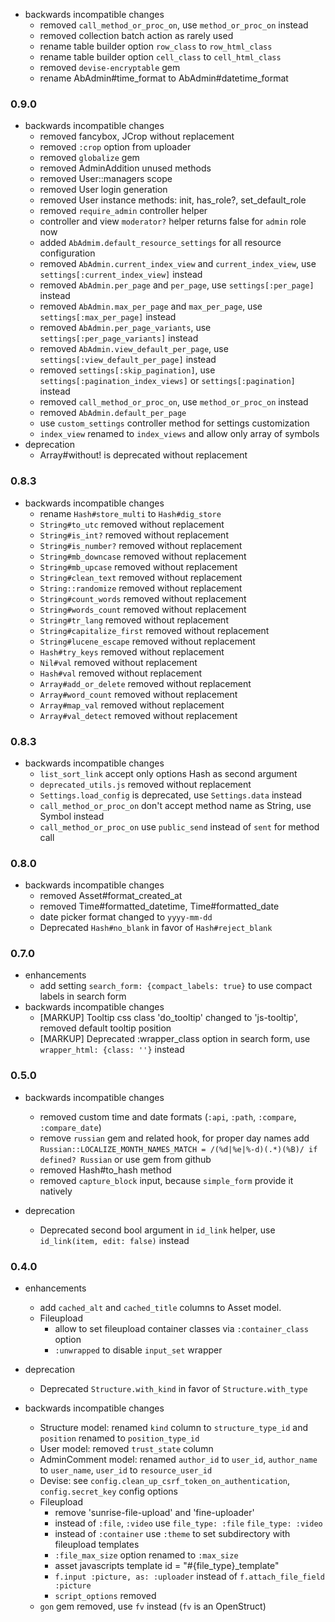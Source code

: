 * backwards incompatible changes
  * removed `call_method_or_proc_on`, use `method_or_proc_on` instead
  * removed collection batch action as rarely used
  * rename table builder option `row_class` to `row_html_class`
  * rename table builder option `cell_class` to `cell_html_class`
  * removed `devise-encryptable` gem
  * rename AbAdmin#time_format to AbAdmin#datetime_format

### 0.9.0
* backwards incompatible changes
  * removed fancybox, JCrop without replacement
  * removed `:crop` option from uploader
  * removed `globalize` gem
  * removed AdminAddition unused methods
  * removed User::managers scope 
  * removed User login generation
  * removed User instance methods: init,  has_role?, set_default_role
  * removed `require_admin` controller helper
  * controller and view `moderator?` helper returns false for `admin` role now
  * added `AbAdmim.default_resource_settings` for all resource configuration
  * removed `AbAdmin.current_index_view` and `current_index_view`, use `settings[:current_index_view]` instead
  * removed `AbAdmin.per_page` and `per_page`, use `settings[:per_page]` instead
  * removed `AbAdmin.max_per_page` and `max_per_page`, use `settings[:max_per_page]` instead
  * removed `AbAdmin.per_page_variants`, use `settings[:per_page_variants]` instead
  * removed `AbAdmin.view_default_per_page`, use `settings[:view_default_per_page]` instead
  * removed `settings[:skip_pagination]`, use `settings[:pagination_index_views]` or `settings[:pagination]` instead
  * removed `call_method_or_proc_on`, use `method_or_proc_on` instead
  * removed `AbAdmin.default_per_page`
  * use `custom_settings` controller method for settings customization
  * `index_view` renamed to `index_views` and allow only array of symbols
* deprecation
  * Array#without! is deprecated without replacement

### 0.8.3
* backwards incompatible changes
  * rename `Hash#store_multi` to `Hash#dig_store`
  * `String#to_utc` removed without replacement
  * `String#is_int?` removed without replacement
  * `String#is_number?` removed without replacement
  * `String#mb_downcase` removed without replacement
  * `String#mb_upcase` removed without replacement
  * `String#clean_text` removed without replacement
  * `String::randomize` removed without replacement
  * `String#count_words` removed without replacement
  * `String#words_count` removed without replacement
  * `String#tr_lang` removed without replacement
  * `String#capitalize_first` removed without replacement
  * `String#lucene_escape` removed without replacement
  * `Hash#try_keys` removed without replacement
  * `Nil#val` removed without replacement
  * `Hash#val` removed without replacement
  * `Array#add_or_delete` removed without replacement
  * `Array#word_count` removed without replacement
  * `Array#map_val` removed without replacement
  * `Array#val_detect` removed without replacement

### 0.8.3
* backwards incompatible changes
  * `list_sort_link` accept only options Hash as second argument
  * `deprecated_utils.js` removed without replacement
  * `Settings.load_config` is deprecated, use `Settings.data` instead
  * `call_method_or_proc_on` don't accept method name as String, use Symbol instead
  * `call_method_or_proc_on` use `public_send` instead of `sent` for method call

### 0.8.0
* backwards incompatible changes
  * removed Asset#format_created_at
  * removed Time#formatted_datetime, Time#formatted_date
  * date picker format changed to `yyyy-mm-dd` 
  * Deprecated `Hash#no_blank` in favor of `Hash#reject_blank`

### 0.7.0
* enhancements
  * add setting `search_form: {compact_labels: true}` to use compact labels in search form 
* backwards incompatible changes
  * [MARKUP] Tooltip css class 'do_tooltip' changed to 'js-tooltip', removed default tooltip position
  * [MARKUP] Deprecated :wrapper_class option in search form, use `wrapper_html: {class: ''}` instead

### 0.5.0

* backwards incompatible changes
  * removed custom time and date formats (`:api`, `:path`, `:compare`, `:compare_date`)
  * remove `russian` gem and related hook,
    for proper day names add `Russian::LOCALIZE_MONTH_NAMES_MATCH = /(%d|%e|%-d)(.*)(%B)/ if defined? Russian`
    or use gem from github
  * removed Hash#to_hash method
  * removed `capture_block` input, because `simple_form` provide it natively

* deprecation
  * Deprecated second bool argument in `id_link` helper, use `id_link(item, edit: false)` instead


### 0.4.0

* enhancements
  * add `cached_alt` and `cached_title` columns to Asset model.
  * Fileupload
    * allow to set fileupload container classes via `:container_class` option
    * `:unwrapped` to disable `input_set` wrapper

* deprecation
  * Deprecated `Structure.with_kind` in favor of `Structure.with_type`

* backwards incompatible changes
  * Structure model: renamed `kind` column to `structure_type_id` and `position` renamed to `position_type_id`
  * User model: removed `trust_state` column
  * AdminComment model: renamed `author_id` to `user_id`, `author_name` to `user_name`, `user_id` to `resource_user_id`
  * Devise: see `config.clean_up_csrf_token_on_authentication`, `config.secret_key` config options
  * Fileupload
    * remove 'sunrise-file-upload' and 'fine-uploader'
    * instead of `:file`, `:video` use `file_type: :file` `file_type: :video`
    * instead of `:container` use `:theme` to set subdirectory with fileupload templates
    * `:file_max_size` option renamed to `:max_size`
    * asset javascripts template id = "#{file_type}_template"
    * `f.input :picture, as: :uploader` instead of `f.attach_file_field :picture`
    * `script_options` removed
  * `gon` gem removed, use `fv` instead (`fv` is an OpenStruct)